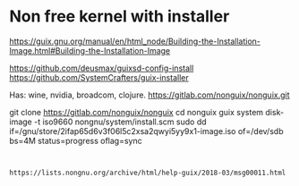 
# Non free kernel with installer 
https://guix.gnu.org/manual/en/html_node/Building-the-Installation-Image.html#Building-the-Installation-Image

https://github.com/deusmax/guixsd-config-install
https://github.com/SystemCrafters/guix-installer

Has: wine, nvidia, broadcom, clojure.
https://gitlab.com/nonguix/nonguix.git



git clone https://gitlab.com/nonguix/nonguix
cd nonguix
guix system disk-image -t iso9660 nongnu/system/install.scm 
sudo dd if=/gnu/store/2ifap65d6v3f06l5c2xsa2qwyi5yy9x1-image.iso of=/dev/sdb bs=4M status=progress oflag=sync
```


https://lists.nongnu.org/archive/html/help-guix/2018-03/msg00011.html